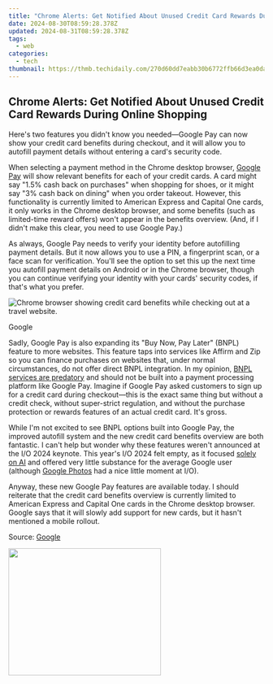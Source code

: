 ```yaml
---
title: "Chrome Alerts: Get Notified About Unused Credit Card Rewards During Online Shopping"
date: 2024-08-30T08:59:28.378Z
updated: 2024-08-31T08:59:28.378Z
tags:
  - web
categories:
  - tech
thumbnail: https://thmb.techidaily.com/270d60dd7eabb30b6772ffb66d3ea0dacdceb278836c3c88e9ce1c38fad2ba00.jpg
---
```


## Chrome Alerts: Get Notified About Unused Credit Card Rewards During Online Shopping

Here's two features you didn't know you needed—Google Pay can now show your credit card benefits during checkout, and it will allow you to autofill payment details without entering a card's security code.

 When selecting a payment method in the Chrome desktop browser, [Google Pay](https://instagram-videos.techidaily.com/1716183782712-updated-2024-approved-how-to-edit-vertical-videos-for-instagram-in-final-cut-pro-x/) will show relevant benefits for each of your credit cards. A card might say "1.5% cash back on purchases" when shopping for shoes, or it might say "3% cash back on dining" when you order takeout. However, this functionality is currently limited to American Express and Capital One cards, it only works in the Chrome desktop browser, and some benefits (such as limited-time reward offers) won't appear in the benefits overview. (And, if I didn't make this clear, you need to use Google Pay.)

 As always, Google Pay needs to verify your identity before autofilling payment details. But it now allows you to use a PIN, a fingerprint scan, or a face scan for verification. You'll see the option to set this up the next time you autofill payment details on Android or in the Chrome browser, though you can continue verifying your identity with your cards' security codes, if that's what you prefer.

![Chrome browser showing credit card benefits while checking out at a travel website.](https://static1.howtogeekimages.com/wordpress/wp-content/uploads/2024/05/45.jpg) 

Google

 Sadly, Google Pay is also expanding its "Buy Now, Pay Later" (BNPL) feature to more websites. This feature taps into services like Affirm and Zip so you can finance purchases on websites that, under normal circumstances, do not offer direct BNPL integration. In my opinion, [BNPL services are predatory](https://howto.techidaily.com/stuck-at-android-system-recovery-of-honor-v-purse-fix-it-easily-drfone-by-drfone-fix-android-problems-fix-android-problems/) and should not be built into a payment processing platform like Google Pay. Imagine if Google Pay asked customers to sign up for a credit card during checkout—this is the exact same thing but without a credit check, without super-strict regulation, and without the purchase protection or rewards features of an actual credit card. It's gross.

 While I'm not excited to see BNPL options built into Google Pay, the improved autofill system and the new credit card benefits overview are both fantastic. I can't help but wonder why these features weren't announced at the I/O 2024 keynote. This year's I/O 2024 felt empty, as it focused [solely on AI](https://on-screen-recording.techidaily.com/updated-the-easy-way-to-screen-record-your-ultimate-guide-on-mi-11/) and offered very little substance for the average Google user (although [Google Photos](https://buynow-help.techidaily.com/comparing-processor-performance-a-guide-to-choosing-the-right-tablet-pc/) had a nice little moment at I/O).

 Anyway, these new Google Pay features are available today. I should reiterate that the credit card benefits overview is currently limited to American Express and Capital One cards in the Chrome desktop browser. Google says that it will slowly add support for new cards, but it hasn't mentioned a mobile rollout.

 Source: [Google](https://blog.google/products/google-pay/google-pay-online-checkout-features/)

<ins class="adsbygoogle"
     style="display:block"
     data-ad-format="autorelaxed"
     data-ad-client="ca-pub-7571918770474297"
     data-ad-slot="1223367746"></ins>



<ins class="adsbygoogle"
     style="display:block"
     data-ad-client="ca-pub-7571918770474297"
     data-ad-slot="8358498916"
     data-ad-format="auto"
     data-full-width-responsive="true"></ins>



<!-- affiliate ads begin -->
<a href="https://printrendy.pxf.io/c/5597632/1453719/17020" target="_top" id="1453719"><img src="//a.impactradius-go.com/display-ad/17020-1453719" border="0" alt="" width="300" height="250"/></a><img height="0" width="0" src="https://imp.pxf.io/i/5597632/1453719/17020" style="position:absolute;visibility:hidden;" border="0" />
<!-- affiliate ads end -->